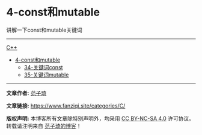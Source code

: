 # 4-const和mutable

讲解一下const和mutable关键词

------

[C++](/CPP/)
- [4-const和mutable](CPP/4-const和mutable/)
  - [34-关键词const](CPP/4-const和mutable/34-关键词const.md)
  - [35-关键词mutable](CPP/4-const和mutable/34-关键词mutable.md)

------

**文章作者:** [范子琦](https://github.com/fan-ziqi)

**文章链接:** https://www.fanziqi.site/categories/C/

**版权声明:** 本博客所有文章除特别声明外，均采用 [CC BY-NC-SA 4.0](https://creativecommons.org/licenses/by-nc-sa/4.0/) 许可协议。转载请注明来自 [范子琦的博客](http://www.fanziqi.site/)！
